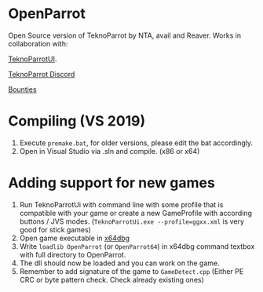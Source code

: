 # OpenParrot

Open Source version of TeknoParrot by NTA, avail and Reaver. Works in collaboration with: 

[TeknoParrotUI](https://github.com/teknogods/TeknoParrotUI).

[TeknoParrot Discord](https://discord.gg/kmWgGDe)

[Bounties](https://docs.google.com/spreadsheets/d/1gC2vCqWq93Blmg6XsbVYxEsMU3y1p6WPzbnkbtrg_k0/edit?usp=sharing)

# Compiling (VS 2019)

1. Execute ``premake.bat``, for older versions, please edit the bat accordingly.
2. Open in Visual Studio via .sln and compile. (x86 or x64)

# Adding support for new games

1. Run TeknoParrotUi with command line with some profile that is compatible with your game or create a new GameProfile with according buttons / JVS modes. (``TeknoParrotUi.exe --profile=ggxx.xml`` is very good for stick games)
2. Open game executable in [x64dbg](https://x64dbg.com/#start)
3. Write ``loadlib OpenParrot`` (or ``OpenParrot64``) in x64dbg command textbox with full directory to OpenParrot.
6. The dll should now be loaded and you can work on the game.
7. Remember to add signature of the game to ``GameDetect.cpp`` (Either PE CRC or byte pattern check. Check already existing ones)

   
